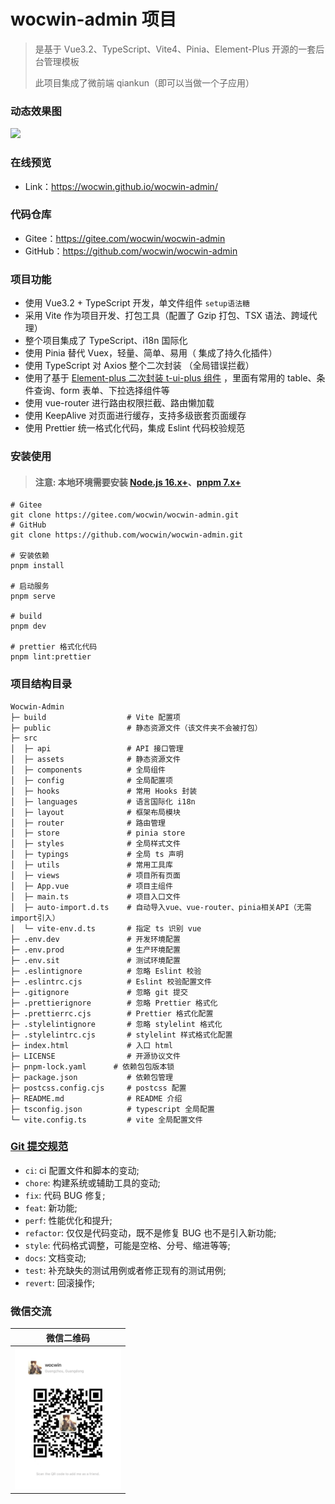 # wocwin-admin 项目

> 是基于 Vue3.2、TypeScript、Vite4、Pinia、Element-Plus 开源的一套后台管理模板
>
> 此项目集成了微前端 qiankun（即可以当做一个子应用）

### 动态效果图

<img src="./public/demo.gif">

### 在线预览

- Link：<https://wocwin.github.io/wocwin-admin/>

### 代码仓库

- Gitee：<https://gitee.com/wocwin/wocwin-admin>
- GitHub：<https://github.com/wocwin/wocwin-admin>

### 项目功能

- 使用 Vue3.2 + TypeScript 开发，单文件组件 `setup语法糖`
- 采用 Vite 作为项目开发、打包工具（配置了 Gzip 打包、TSX 语法、跨域代理）
- 整个项目集成了 TypeScript、i18n 国际化
- 使用 Pinia 替代 Vuex，轻量、简单、易用（ 集成了持久化插件）
- 使用 TypeScript 对 Axios 整个二次封装 （全局错误拦截）
- 使用了基于 [Element-plus 二次封装 t-ui-plus 组件](https://gitee.com/wocwin/t-ui-plus) ，里面有常用的 table、条件查询、form 表单、下拉选择组件等
- 使用 vue-router 进行路由权限拦截、路由懒加载
- 使用 KeepAlive 对页面进行缓存，支持多级嵌套页面缓存
- 使用 Prettier 统一格式化代码，集成 Eslint 代码校验规范

### 安装使用

> #### 注意: 本地环境需要安装 [Node.js 16.x+](https://nodejs.org/en)、[pnpm 7.x+](https://github.com/pnpm/pnpm/)

```shell script
# Gitee
git clone https://gitee.com/wocwin/wocwin-admin.git
# GitHub
git clone https://github.com/wocwin/wocwin-admin.git

# 安装依赖
pnpm install

# 启动服务
pnpm serve

# build
pnpm dev

# prettier 格式化代码
pnpm lint:prettier

```

### 项目结构目录

```text
Wocwin-Admin
├─ build                  # Vite 配置项
├─ public                 # 静态资源文件（该文件夹不会被打包）
├─ src
│  ├─ api                 # API 接口管理
│  ├─ assets              # 静态资源文件
│  ├─ components          # 全局组件
│  ├─ config              # 全局配置项
│  ├─ hooks               # 常用 Hooks 封装
│  ├─ languages           # 语言国际化 i18n
│  ├─ layout              # 框架布局模块
│  ├─ router              # 路由管理
│  ├─ store               # pinia store
│  ├─ styles              # 全局样式文件
│  ├─ typings             # 全局 ts 声明
│  ├─ utils               # 常用工具库
│  ├─ views               # 项目所有页面
│  ├─ App.vue             # 项目主组件
│  ├─ main.ts             # 项目入口文件
│  ├─ auto-import.d.ts    # 自动导入vue、vue-router、pinia相关API（无需import引入）
│  └─ vite-env.d.ts       # 指定 ts 识别 vue
├─ .env.dev               # 开发环境配置
├─ .env.prod              # 生产环境配置
├─ .env.sit               # 测试环境配置
├─ .eslintignore          # 忽略 Eslint 校验
├─ .eslintrc.cjs          # Eslint 校验配置文件
├─ .gitignore             # 忽略 git 提交
├─ .prettierignore        # 忽略 Prettier 格式化
├─ .prettierrc.cjs        # Prettier 格式化配置
├─ .stylelintignore       # 忽略 stylelint 格式化
├─ .stylelintrc.cjs       # stylelint 样式格式化配置
├─ index.html             # 入口 html
├─ LICENSE                # 开源协议文件
├─ pnpm-lock.yaml      # 依赖包包版本锁
├─ package.json           # 依赖包管理
├─ postcss.config.cjs     # postcss 配置
├─ README.md              # README 介绍
├─ tsconfig.json          # typescript 全局配置
└─ vite.config.ts         # vite 全局配置文件
```

### [Git 提交规范](https://npmmirror.com/package/dh-scm/v/0.1.26)

- `ci`: ci 配置文件和脚本的变动;
- `chore`: 构建系统或辅助工具的变动;
- `fix`: 代码 BUG 修复;
- `feat`: 新功能;
- `perf`: 性能优化和提升;
- `refactor`: 仅仅是代码变动，既不是修复 BUG 也不是引入新功能;
- `style`: 代码格式调整，可能是空格、分号、缩进等等;
- `docs`: 文档变动;
- `test`: 补充缺失的测试用例或者修正现有的测试用例;
- `revert`: 回滚操作;

### 微信交流

|                微信二维码                 |
| :---------------------------------------: |
| <img src="./public/wocwin.jpg" width=170> |
